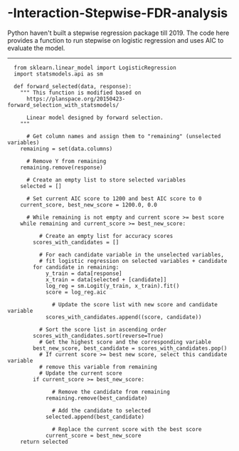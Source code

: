 # -Interaction-Stepwise-FDR-analysis

Python haven't built a stepwise regression package till 2019. 
The code here provides a function to run stepwise on logistic regression and uses AIC to evaluate the model.
  
--------------------------------------------------------------  
      from sklearn.linear_model import LogisticRegression
      import statsmodels.api as sm

      def forward_selected(data, response):
        """ This function is modified based on 
          https://planspace.org/20150423-forward_selection_with_statsmodels/

          Linear model designed by forward selection.
        """

          # Get column names and assign them to "remaining" (unselected variables)
        remaining = set(data.columns)

          # Remove Y from remaining
        remaining.remove(response)

          # Create an empty list to store selected variables
        selected = []

          # Set current AIC score to 1200 and best AIC score to 0
        current_score, best_new_score = 1200.0, 0.0

          # While remaining is not empty and current score >= best score
        while remaining and current_score >= best_new_score:

              # Create an empty list for accuracy scores
            scores_with_candidates = []

              # For each candidate variable in the unselected variables, 
              # fit logistic regression on selected variables + candidate
            for candidate in remaining:
                y_train = data[response]
                x_train = data[selected + [candidate]]
                log_reg = sm.Logit(y_train, x_train).fit()
                score = log_reg.aic

                  # Update the score list with new score and candidate variable
                scores_with_candidates.append((score, candidate))

              # Sort the score list in ascending order
            scores_with_candidates.sort(reverse=True)
              # Get the highest score and the corresponding variable
            best_new_score, best_candidate = scores_with_candidates.pop()
              # If current score >= best new score, select this candidate variable
              # remove this variable from remaining
              # Update the current score
            if current_score >= best_new_score:

                  # Remove the candidate from remaining
                remaining.remove(best_candidate)

                  # Add the candidate to selected
                selected.append(best_candidate)

                  # Replace the current score with the best score
                current_score = best_new_score
        return selected
